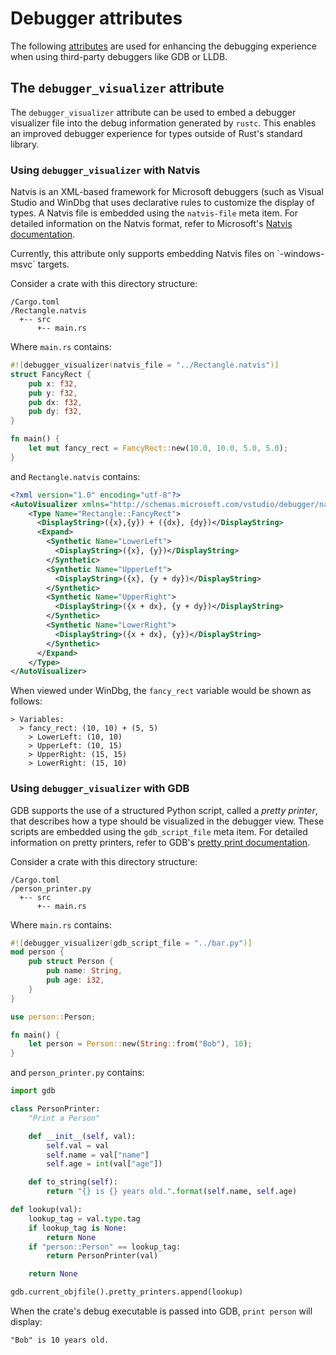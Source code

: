 # Debugger attributes

The following [attributes] are used for enhancing the debugging experience when using third-party debuggers like GDB or LLDB. 

## The `debugger_visualizer` attribute

The `debugger_visualizer` attribute can be used to embed a debugger visualizer file into the debug information generated by `rustc`. 
This enables an improved debugger experience for types outside of Rust's standard library.

### Using `debugger_visualizer` with Natvis

Natvis is an XML-based framework for Microsoft debuggers (such as Visual Studio and WinDbg that uses declarative rules to customize the display of types.
A Natvis file is embedded using the `natvis-file` meta item. 
For detailed information on the Natvis format, refer to Microsoft's [Natvis documentation].

<div class="warning">
Currently, this attribute only supports embedding Natvis files on `-windows-msvc` targets. 
</div>

Consider a crate with this directory structure:

```text
/Cargo.toml
/Rectangle.natvis 
  +-- src
      +-- main.rs
```

Where `main.rs` contains:

```rust
#![debugger_visualizer(natvis_file = "../Rectangle.natvis")]
struct FancyRect {
    pub x: f32,
    pub y: f32,
    pub dx: f32,
    pub dy: f32,
}

fn main() {
    let mut fancy_rect = FancyRect::new(10.0, 10.0, 5.0, 5.0);
}
```

and `Rectangle.natvis` contains:

```xml
<?xml version="1.0" encoding="utf-8"?>
<AutoVisualizer xmlns="http://schemas.microsoft.com/vstudio/debugger/natvis/2010">
    <Type Name="Rectangle::FancyRect">
      <DisplayString>({x},{y}) + ({dx}, {dy})</DisplayString>
      <Expand>
        <Synthetic Name="LowerLeft">
          <DisplayString>({x}, {y})</DisplayString>
        </Synthetic>
        <Synthetic Name="UpperLeft">
          <DisplayString>({x}, {y + dy})</DisplayString>
        </Synthetic>
        <Synthetic Name="UpperRight">
          <DisplayString>({x + dx}, {y + dy})</DisplayString>
        </Synthetic>
        <Synthetic Name="LowerRight">
          <DisplayString>({x + dx}, {y})</DisplayString>
        </Synthetic>
      </Expand>
    </Type>
</AutoVisualizer>
```

When viewed under WinDbg, the `fancy_rect` variable would be shown as follows:

```text
> Variables:
  > fancy_rect: (10, 10) + (5, 5)
    > LowerLeft: (10, 10)
    > UpperLeft: (10, 15)
    > UpperRight: (15, 15)
    > LowerRight: (15, 10)
```

### Using `debugger_visualizer` with GDB

GDB supports the use of a structured Python script, called a *pretty printer*, that describes how a type should be visualized in the debugger view. 
These scripts are embedded using the `gdb_script_file` meta item. 
For detailed information on pretty printers, refer to GDB's [pretty print documentation].

Consider a crate with this directory structure:

```text
/Cargo.toml
/person_printer.py
  +-- src
      +-- main.rs
```

Where `main.rs` contains:

```rust
#![debugger_visualizer(gdb_script_file = "../bar.py")]
mod person {
    pub struct Person {
        pub name: String,
        pub age: i32,
    }
}

use person::Person;

fn main() {
    let person = Person::new(String::from("Bob"), 10);
}
```

and `person_printer.py` contains:

```python
import gdb

class PersonPrinter:
    "Print a Person"

    def __init__(self, val):
        self.val = val
        self.name = val["name"]
        self.age = int(val["age"])

    def to_string(self):
        return "{} is {} years old.".format(self.name, self.age)

def lookup(val):
    lookup_tag = val.type.tag
    if lookup_tag is None:
        return None
    if "person::Person" == lookup_tag:
        return PersonPrinter(val)

    return None

gdb.current_objfile().pretty_printers.append(lookup)
```

When the crate's debug executable is passed into GDB, `print person` will display:

```
"Bob" is 10 years old.
```

[attributes]: ../attributes.md
[Natvis documentation]: https://docs.microsoft.com/en-us/visualstudio/debugger/create-custom-views-of-native-objects
[pretty print documentation]: https://sourceware.org/gdb/onlinedocs/gdb/Pretty-Printing.html